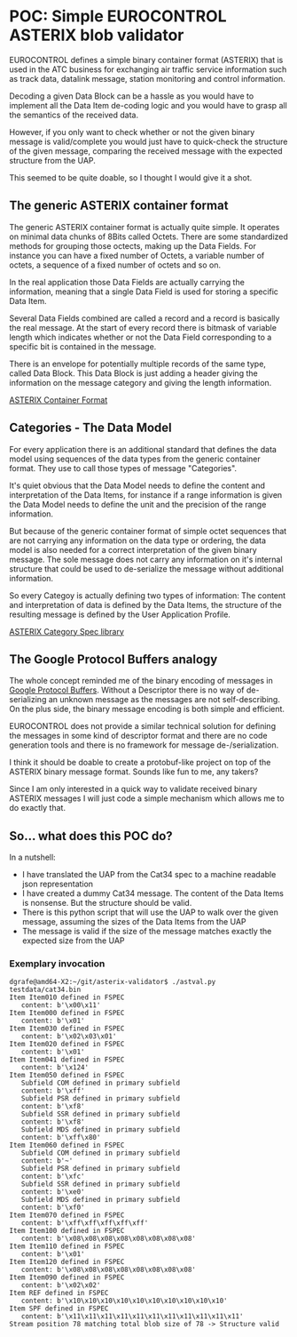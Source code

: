 # POC: Simple EUROCONTROL ASTERIX blob validator

EUROCONTROL defines a simple binary container format (ASTERIX) that is used in the ATC business for exchanging air traffic service information
such as track data, datalink message, station monitoring and control information.

Decoding a given Data Block can be a hassle as you would have to implement all the Data Item de-coding logic and you would have to
grasp all the semantics of the received data.

However, if you only want to check whether or not the given binary message is valid/complete you would just have to quick-check the
structure of the given message, comparing the received message with the expected structure from the UAP.

This seemed to be quite doable, so I thought I would give it a shot.


## The generic ASTERIX container format

The generic ASTERIX container format is actually quite simple. It operates on minimal data chunks of 8Bits called Octets. There are
some standardized methods for grouping those octects, making up the Data Fields. For instance you can have a fixed number of Octets, a variable number of octets, a sequence of a fixed number of octets and so on.

In the real application those Data Fields are actually carrying the information, meaning that a single Data Field is used for storing a specific
Data Item.

Several Data Fields combined are called a record and a record is basically the real message. At the start of every record there is bitmask of
variable length which indicates whether or not the Data Field corresponding to a specific bit is contained in the message.

There is an envelope for potentially multiple records of the same type, called Data Block. This Data Block is just adding a header
giving the information on the message category and giving the length information.

[ASTERIX Container Format](https://www.eurocontrol.int/sites/default/files/field_tabs/content/documents/single-sky/specifications/20120401-asterix-spec-v2.0.pdf)


## Categories - The Data Model

For every application there is an additional standard that defines the data model using sequences of the data types from the generic
container format. They use to call those types of message "Categories".

It's quiet obvious that the Data Model needs to define the content and interpretation of the Data Items, for instance if a range information
is given the Data Model needs to define the unit and the precision of the range information.

But because of the generic container format of simple octet sequences that are not carrying any information on the data type or ordering, the
data model is also needed for a correct interpretation of the given binary message. The sole message does not carry any information
on it's internal structure that could be used to de-serialize the message without additional information.

So every Categoy is actually defining two types of information: The content and interpretation of data is defined by the Data Items,
the structure of the resulting message is defined by the User Application Profile.

[ASTERIX Category Spec library](https://www.eurocontrol.int/asterix-specifications-library?title=)


## The Google Protocol Buffers analogy

The whole concept reminded me of the binary encoding of messages in [Google Protocol Buffers](https://developers.google.com/protocol-buffers/docs/encoding). Without a Descriptor there is no way of de-serializing an unknown message as the messages are not self-describing. On the plus side, the binary message encoding is both simple and efficient.

EUROCONTROL does not provide a similar technical solution for defining the messages in some kind of descriptor format and there are no code generation tools and there is no framework for message de-/serialization.

I think it should be doable to create a protobuf-like project on top of the ASTERIX binary message format. Sounds like fun to me, any takers?

Since I am only interested in a quick way to validate received binary ASTERIX messages I will just code a simple mechanism which allows me to do exactly that.


## So... what does this POC do?

In a nutshell:
- I have translated the UAP from the Cat34 spec to a machine readable json representation
- I have created a dummy Cat34 message. The content of the Data Items is nonsense. But the structure should be valid.
- There is this python script that will use the UAP to walk over the given message, assuming the sizes of the Data Items from the UAP
- The message is valid if the size of the message matches exactly the expected size from the UAP


### Exemplary invocation

```
dgrafe@amd64-X2:~/git/asterix-validator$ ./astval.py testdata/cat34.bin 
Item Item010 defined in FSPEC
   content: b'\x00\x11'
Item Item000 defined in FSPEC
   content: b'\x01'
Item Item030 defined in FSPEC
   content: b'\x02\x03\x01'
Item Item020 defined in FSPEC
   content: b'\x01'
Item Item041 defined in FSPEC
   content: b'\x124'
Item Item050 defined in FSPEC
   Subfield COM defined in primary subfield
   content: b'\xff'
   Subfield PSR defined in primary subfield
   content: b'\xf8'
   Subfield SSR defined in primary subfield
   content: b'\xf8'
   Subfield MDS defined in primary subfield
   content: b'\xff\x80'
Item Item060 defined in FSPEC
   Subfield COM defined in primary subfield
   content: b'~'
   Subfield PSR defined in primary subfield
   content: b'\xfc'
   Subfield SSR defined in primary subfield
   content: b'\xe0'
   Subfield MDS defined in primary subfield
   content: b'\xf0'
Item Item070 defined in FSPEC
   content: b'\xff\xff\xff\xff\xff'
Item Item100 defined in FSPEC
   content: b'\x08\x08\x08\x08\x08\x08\x08\x08'
Item Item110 defined in FSPEC
   content: b'\x01'
Item Item120 defined in FSPEC
   content: b'\x08\x08\x08\x08\x08\x08\x08\x08'
Item Item090 defined in FSPEC
   content: b'\x02\x02'
Item REF defined in FSPEC
   content: b'\x10\x10\x10\x10\x10\x10\x10\x10\x10\x10'
Item SPF defined in FSPEC
   content: b'\x11\x11\x11\x11\x11\x11\x11\x11\x11\x11\x11'
Stream position 78 matching total blob size of 78 -> Structure valid
```
